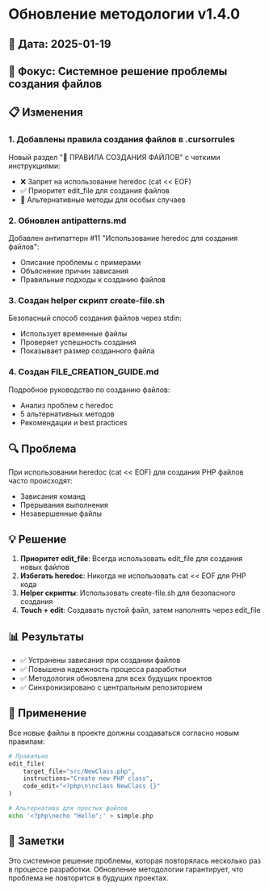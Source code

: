 # Обновление методологии v1.4.0

## 📅 Дата: 2025-01-19
## 🎯 Фокус: Системное решение проблемы создания файлов

## 📋 Изменения

### 1. Добавлены правила создания файлов в .cursorrules

Новый раздел "📁 ПРАВИЛА СОЗДАНИЯ ФАЙЛОВ" с четкими инструкциями:
- ❌ Запрет на использование heredoc (cat << EOF)
- ✅ Приоритет edit_file для создания файлов
- 📝 Альтернативные методы для особых случаев

### 2. Обновлен antipatterns.md

Добавлен антипаттерн #11 "Использование heredoc для создания файлов":
- Описание проблемы с примерами
- Объяснение причин зависания
- Правильные подходы к созданию файлов

### 3. Создан helper скрипт create-file.sh

Безопасный способ создания файлов через stdin:
- Использует временные файлы
- Проверяет успешность создания
- Показывает размер созданного файла

### 4. Создан FILE_CREATION_GUIDE.md

Подробное руководство по созданию файлов:
- Анализ проблем с heredoc
- 5 альтернативных методов
- Рекомендации и best practices

## 🔍 Проблема

При использовании heredoc (cat << EOF) для создания PHP файлов часто происходят:
- Зависания команд
- Прерывания выполнения
- Незавершенные файлы

## 💡 Решение

1. **Приоритет edit_file**: Всегда использовать edit_file для создания новых файлов
2. **Избегать heredoc**: Никогда не использовать cat << EOF для PHP кода
3. **Helper скрипты**: Использовать create-file.sh для безопасного создания
4. **Touch + edit**: Создавать пустой файл, затем наполнять через edit_file

## 📊 Результаты

- ✅ Устранены зависания при создании файлов
- ✅ Повышена надежность процесса разработки
- ✅ Методология обновлена для всех будущих проектов
- ✅ Синхронизировано с центральным репозиторием

## 🚀 Применение

Все новые файлы в проекте должны создаваться согласно новым правилам:

```python
# Правильно
edit_file(
    target_file="src/NewClass.php",
    instructions="Create new PHP class",
    code_edit="<?php\n\nclass NewClass {}"
)
```

```bash
# Альтернатива для простых файлов
echo '<?php\necho "Hello";' > simple.php
```

## 📝 Заметки

Это системное решение проблемы, которая повторялась несколько раз в процессе разработки. Обновление методологии гарантирует, что проблема не повторится в будущих проектах. 